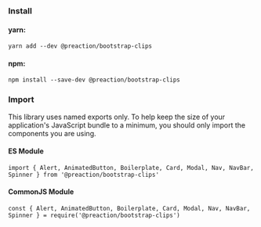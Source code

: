 ### Install

#### yarn:

`yarn add --dev @preaction/bootstrap-clips`

#### npm:

`npm install --save-dev @preaction/bootstrap-clips`

### Import

This library uses named exports only. To help keep the size of your application's JavaScript bundle to a minimum, you should only import the components you are using.

#### ES Module

`import { Alert, AnimatedButton, Boilerplate, Card, Modal, Nav, NavBar, Spinner } from '@preaction/bootstrap-clips'`

#### CommonJS Module

`const { Alert, AnimatedButton, Boilerplate, Card, Modal, Nav, NavBar, Spinner } = require('@preaction/bootstrap-clips')`
